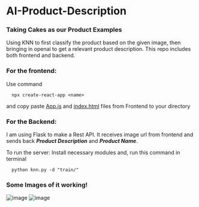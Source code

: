# AI-Product-Description
### Taking Cakes as our Product Examples
Using KNN to first classify the product based on the given image, then bringing in openai to get a relevant product description. This repo includes both frontend and backend.

### For the frontend:
Use command 
```
  npx create-react-app <name>
```
and copy paste [App.js](https://github.com/buzo1234/AI-Product-Description/blob/main/Frontend/App.js) and [index.html](https://github.com/buzo1234/AI-Product-Description/blob/main/Frontend/index.html) files from Frontend to your directory

### For the Backend:
I am using Flask to make a Rest API.
It receives image url from frontend and sends back ***Product Description*** and ***Product Name***.

To run the server:
Install necessary modules and, run this command in terminal
```
  python knn.py -d "train/"
```

### Some Images of it working!
![image](https://user-images.githubusercontent.com/44663554/166132539-c9b1f7be-db6a-41fc-a5ef-731e056b49d4.png)
![image](https://user-images.githubusercontent.com/44663554/166132549-190ac5d7-7825-4811-b8ce-6d36c39e688b.png)

